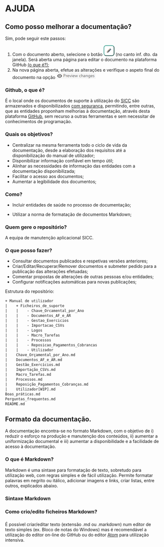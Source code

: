 # AJUDA

## Como posso melhorar a documentação?
Sim, pode seguir este passos:

1. Com o documento aberto, selecione o botão ![botão editar doc](assets\help-85f5ce98.png) (no canto inf. dto. da janela). Será aberta uma página para editar o documento na plataforma GitHub [(o que é?)](#Github);
2. Na nova página aberta, efetue as alterações e verifique o aspeto final do documento na opção ![](assets\help-636fbc92.png)




### Github, o que é? <a name="GitHub"></a>
É o local onde os documentos de suporte à utilização do [SICC][ac27677d] são armazenados e disponibilizados [com segurança][b175e238], permitindo, entre outras, que as entidades proponham melhorias à documentação, através desta plataforma [GitHub][094a4abd], sem recurso a outras ferramentas e sem necessitar de conhecimentos de programação.

### Quais os objetivos?
- Centralizar na mesma ferramenta todo o ciclo de vida da documentação, desde a elaboração dos requisitos até a disponibilização do manual de utilizador;
- Disponibilizar informação confiável em tempo útil;
- Alinhar as necessidades de informação das entidades com a documentação disponibilizada;
- Facilitar o acesso aos documentos;
- Aumentar a legibilidade dos documentos;

### Como?
- Incluir entidades de saúde no processo de documentação;
- Utilizar a norma de formatação de documentos Markdown;

  [ac27677d]: http://spms.min-saude.pt/product/sicc/ "SICC URL"
  [094a4abd]: www.github.com "GitHub URL"
  [2b5bc5e6]: https://guides.github.com/features/mastering-markdown/ "Markdown URL"
  [b175e238]: https://help.github.com/articles/github-security/ "segurança GitHub"

### Quem gere o repositório?
A equipa de manutenção aplicacional SICC.

### O que posso fazer?
 - Consultar documentos publicados e respetivas versões anteriores;
 - Criar/Editar/Recuperar/Remover documentos e submeter pedido para a publicação das alterações efetuadas;
 - Comentar propostas de alterações de outras pessoas e/ou entidades;
 - Configurar notificações automáticas para novas publicações;


Estrutura do repositório:
```
+ Manual de utilizador
|    + Ficheiros_de_suporte
|    |    - Chave_Orcamental_por_Ano
|    |    - Documentos_AF_e_AR
|    |    - Gestao_Exercicios
|    |    - Importacao_CSVs
|    |    - Logos
|    |    - Macro_Tarefas
|    |    - Processos
|    |    - Reposicao_Pagamentos_Cobrancas
|    |    - Utilizador
|    Chave_Orçamental_por_Ano.md
|    Documentos_AF_e_AR.md
|    Gestão_Exercícios.md
|    Importação_CSVs.md
|    Macro_Tarefas.md
|    Processos.md
|    Reposição_Pagamentos_Cobranças.md
|    Utilizador[WIP].md
Boas_práticas.md
Perguntas_frequentes.md
README.md
```
## Formato da documentação.

A documentação encontra-se no formato Markdown, com o objetivo de i) reduzir o esforço na produção e manutenção dos conteúdos, ii) aumentar a uniformização documental e iii) aumentar a disponibilidade e a facilidade de acesso à documentação.

### O que é Markdown?

Markdown é uma sintaxe para formatação de texto, sobretudo para utilização web, com regras simples e de fácil utilização. Permite formatar palavras em negrito ou itálico, adicionar imagens e links, criar listas, entre outros, explicados abaixo.

### Sintaxe Markdown

### Como crio/edito ficheiros Markdown?

É possível criar/editar texto (extensão .md ou .markdown) num editor de texto simples (ex. Bloco de notas do Windows) mas é recomendável a utilização do editor on-line do GitHub ou do editor [Atom][c854dffd] para utilização intensiva.

  [c854dffd]: https://atom.io/contact "Atom"
